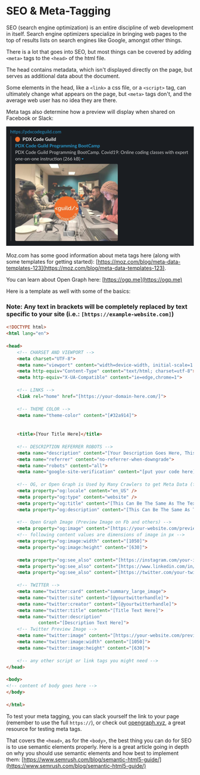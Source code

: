 # SEO & Meta-Tagging

SEO (search engine optimization) is an entire discipline of web development in itself.  Search engine optimizers specialize in bringing web pages to the top of results lists on search engines like Google, amongst other things.  

There is a lot that goes into SEO, but most things can be covered by adding `<meta>` tags to the `<head>` of the html file.  

The head contains metadata, which isn't displayed directly on the page, but serves as additional data about the document.  

Some elements in the head, like a `<link>` a css file, or a `<script>` tag, can ultimately change what appears on the page, but `<meta>` tags don't, and the average web user has no idea they are there.  

Meta tags also determine how a preview will display when shared on Facebook or Slack:

![PDX Code Guild Link Slack Unfurl](slack-unfurl.png)

Moz.com has some good information about meta tags here (along with some templates for getting started): [https://moz.com/blog/meta-data-templates-123](https://moz.com/blog/meta-data-templates-123).  

You can learn about Open Graph here: [https://ogp.me](https://ogp.me)  

Here is a template as well with some of the basics:
### Note: Any text in brackets will be completely replaced by text specific to your site (i.e.: `[https://example-website.com]`)
```html
<!DOCTYPE html>
<html lang="en">

<head>
	<!-- CHARSET AND VIEWPORT -->
	<meta charset="UTF-8">
	<meta name="viewport" content="width=device-width, initial-scale=1.0">
	<meta http-equiv="Content-Type" content="text/html; charset=utf-8">
	<meta http-equiv="X-UA-Compatible" content="ie=edge,chrome=1">

	<!-- LINKS -->
	<link rel="home" href="[https://your-domain-here.com/]">

	<!-- THEME COLOR -->
	<meta name="theme-color" content="[#32a914]">


	<title>[Your Title Here]</title>

	<!-- DESCRIPTION REFERRER ROBOTS -->
	<meta name="description" content="[Your Description Goes Here, This Is The Place Where SEOs Put Search Keywords]">
	<meta name="referrer" content="no-referrer-when-downgrade">
	<meta name="robots" content="all">
	<meta name="google-site-verification" content="[put your code here]" >

	<!-- OG, or Open Graph is Used by Many Crawlers to get Meta Data (facebook and others) -->
	<meta property="og:locale" content="en_US" />
	<meta property="og:type" content="website" />
	<meta property="og:title" content="[This Can Be The Same As The Text In The <title> Element]">
	<meta property="og:description" content="[This Can Be The Same As The Text In The <meta name='description'> Tag]">

	<!-- Open Graph Image (Preview Image on Fb and others) -->
	<meta property="og:image" content="[https://your-website.com/preview-image.png]">
	<!-- following content values are dimensions of image in px -->
	<meta property="og:image:width" content="[1050]">
	<meta property="og:image:height" content="[630]">

	<meta property="og:see_also" content="[https://instagram.com/your-ig-name/]">
	<meta property="og:see_also" content="[https://www.linkedin.com/in/your-linked-in-url/]">
	<meta property="og:see_also" content="[https://twitter.com/your-twitter-handle/]">
	
	<!-- TWITTER -->
	<meta name="twitter:card" content="summary_large_image">
	<meta name="twitter:site" content="[@yourtwitterhandle]">
	<meta name="twitter:creator" content="[@yourtwitterhandle]">
	<meta name="twitter:title" content="[Title Text Here]">
	<meta name="twitter:description"
			content="[Description Text Here]">
	<!-- Twitter Preview Image -->
	<meta name="twitter:image" content="[https://your-website.com/preview-image.png]">
	<meta name="twitter:image:width" content="[1050]">
	<meta name="twitter:image:height" content="[630]">

	<!-- any other script or link tags you might need -->
</head>

<body>
<!-- content of body goes here -->
</body>

</html>
```

To test your meta tagging, you can slack yourself the link to your page (remember to use the full `https://`), or check out [opengraph.xyz](https://opengraph.xyz), a great resource for testing meta tags.  

That covers the `<head>`, as for the `<body>`, the best thing you can do for SEO is to use semantic elements properly.  Here is a great article going in depth on why you should use semantic elements and how best to implement them: [https://www.semrush.com/blog/semantic-html5-guide/](https://www.semrush.com/blog/semantic-html5-guide/)
